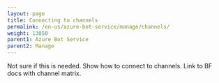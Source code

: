 ```yaml
---
layout: page
title: Connecting to channels
permalink: /en-us/azure-bot-service/manage/channels/
weight: 13050
parent1: Azure Bot Service
parent2: Manage
---
```


Not sure if this is needed. Show how to connect to channels. Link to BF docs with channel matrix.
